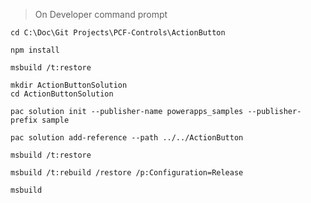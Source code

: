 > On Developer command prompt
```
cd C:\Doc\Git Projects\PCF-Controls\ActionButton
```

```
npm install
```

```
msbuild /t:restore
```

```
mkdir ActionButtonSolution
cd ActionButtonSolution
```

```
pac solution init --publisher-name powerapps_samples --publisher-prefix sample
```

```
pac solution add-reference --path ../../ActionButton
```

```
msbuild /t:restore
```

```
msbuild /t:rebuild /restore /p:Configuration=Release
```

```
msbuild
```